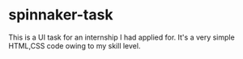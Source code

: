 # spinnaker-task

This is a UI task for an internship I had applied for. It's a very simple HTML,CSS code owing to my skill level.
